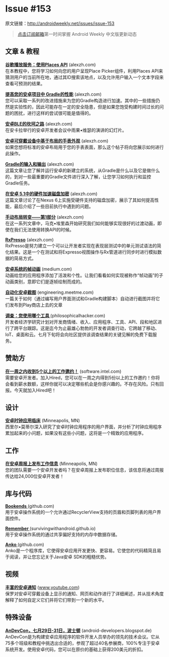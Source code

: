 # Issue #153

>
原文链接：<http://androidweekly.net/issues/issue-153>

> [点击订阅邮箱](http://tinyletter.com/androidweeklycn)第一时间掌握 Android Weekly 中文版更新动态

## 文章 & 教程

**[谷歌播放服务：使用Places API](http://blog.jetbrains.com/kotlin/2015/04/announcing-anko-for-android/)** (alexzh.com)   
在本教程中，您将学习如何向您的用户呈现Place Picker组件，利用Places API来猜测用户的当前所在地，通过其ID搜索该地点，以及允许用户输入一个文本字段来查看可预测的结果。

**[提高您的安卓项目中 Gradle的性能](http://blog.jetbrains.com/kotlin/2015/04/announcing-anko-for-android/)** (alexzh.com)   
您可以采取一系列的改进措施来为您的Gradle构造进行加速。其中的一些措施仍然是实验性的，因此可能存在一定的安全隐患，但是如果您饱受构建时间过长的问题的困扰，进行这样的尝试很可能是值得的。

**[安卓BLE的坎坷之路](http://blog.jetbrains.com/kotlin/2015/04/announcing-anko-for-android/)** (alexzh.com)   
在安卡拉举行的安卓开发者会议中雨果•维瑟的演讲的幻灯片。

**[安卓可穿戴设备中基于布局的手表外观](http://blog.jetbrains.com/kotlin/2015/04/announcing-anko-for-android/)** (alexzh.com)   
如果您想将标准的安卓布局用于您的手表表面，那么这个帖子将向您展示如何进行此操作。

**[Gradle的输入和输出](http://blog.jetbrains.com/kotlin/2015/04/announcing-anko-for-android/)** (alexzh.com)   
这篇文章让您了解并运行安卓的新建立的系统，从Gradle是什么以及它是做什么的，到对一些最重要的Gradle文件进行深入了解，让您学习如何执行和监控Gradle任务。

**[在安卓 5.1中的硬件加速磁盘加密](http://blog.jetbrains.com/kotlin/2015/04/announcing-anko-for-android/)** (alexzh.com)   
这篇文章讨论了在Nexus 6上实施受硬件支持的磁盘加密，展示了其如何提高性能，最后介绍了一些目前执行中遇到的问题。

**[手动布局转变——第1部分](http://blog.jetbrains.com/kotlin/2015/04/announcing-anko-for-android/)** (alexzh.com)   
在这一系列文章中，马克•埃里森开始研究我们如何能够实现很好的过渡动画，即使在我们无法使用转换API的时候。

**[RxPresso](http://blog.jetbrains.com/kotlin/2015/04/announcing-anko-for-android/)** (alexzh.com)   
RxPresso是努力建立一个可以让开发者实现在表现层测试中的单元测试语法的简化结果。这是一个在测试和将Expresso视图操作与Rx管道进行同步时进行模拟数据的简易方式。
  
**[安卓系统的帧动画](http://konmik.github.io/introduction-to-model-view-presenter-on-android.html)** (medium.com)   
动画给您的应用程序添加了活泼和个性。让我们看看如何实现被称作“帧动画”的子动画类别，意即它们是逐帧绘制而成的。

**[自动化安卓截图](http://www.androiddesignpatterns.com/2013/04/activitys-threads-memory-leaks.html)** (engineering.meetme.com)   
一篇关于如何（通过编写用户界面测试和Gradle构建脚本）自动进行截图并将它们发布到Play商店上去的文章
 
**[调查：您使用哪个工具 ](https://www.bignerdranch.com/blog/triumph-android-studio-1-2-sneaks-in-full-testing-support/)** (philosophicalhacker.com)   
开发者经济学研究计划对开发商情绪、收入、应用程序、工具、API、段和地区进行了跨平台跟踪。这是迄今为止最雄心勃勃的开发者调查行动，它跨越了移动、IoT、桌面和云。七月下旬将会向社区提供该调查结果的关键见解的免费下载服务。

## 赞助方

**[在一周之内收到5个以上的工作邀约！](https://software.intel.com/en-us/android/app-testing?utm_source=Android+Weekly&utm_medium=Banner+Ad&utm_campaign=Android+ASMO+Q2-15+Android+Weekly&utm_content=General+Developers+sponsored+post)** (software.intel.com)   
需要安卓开发者。加入Hired，您可以在一周之内得到5份以上的工作邀约！你将会看到薪水数额，这样你就可以决定哪些机会是你感兴趣的。不存在风险。只有回报。今天就加入Hired吧！


## 设计

**[安卓时钟应用临床](http://berlinstartupjobs.com/engineering/senior-android-developer-qlearning/)** (Minneapolis, MN)   
西里尔•莫蒂尔深入研究了安卓时钟应用程序的用户界面，并分析了时钟应用程序累加起来的小问题，如果没有这些小问题，这将是一个精致的应用程序。

## 工作

**[在安卓周报上发布工作信息](http://berlinstartupjobs.com/engineering/senior-android-developer-qlearning/)** (Minneapolis, MN)   
您的团队需要一个安卓开发者吗？在安卓周报上发布职位信息，该信息将通过周报传达给24,000位安卓开发者！ 

## 库与代码

**[Bookends ](https://github.com/florent37/WearMenu)** (github.com)   
用于安卓操作系统的一个允许通过RecyclerView支持的页眉和页脚列表的用户界面控件。


**[Remember ](https://github.com/klongmitre/android-segmented-control-view)** (survivingwithandroid.github.io)       
用于安卓操作系统的通过共享偏好支持的内存中数据存储。

**[Anko ](https://github.com/wasabeef/recyclerview-animators)** (github.com)       
Anko是一个程序库，它使得安卓应用开发更快、更容易。它使您的代码精简且易于阅读，并让您忘记关于Java安卓 SDK的粗糙优势。

## 视频 

**[丰富的安卓通知](https://caster.io/android/episode-3-android-studio-productivity-custom-shortcuts/)** (www.youtube.com)    
保罗对安卓可穿戴设备上显示的通知、网页和动作进行了详细阐述，并从技术角度解释了如何自定义它们并将它们带到一个新的水平。

## 特殊设备

**[AnDevCon，七月29日-31日，波士顿](http://tools.android.com/recent/androidstudio12beta3available)** (android-developers.blogspot.de)    
AnDevCon是为构建安卓应用程序的软件开发人员举办的领先的技术会议。它从75多个班级和教程中挑选出合适的，参观了超过40名参展商，100%专注于安卓系统开发。使用安卓代码，您可以在原价的基础上获得200美元的折扣。
